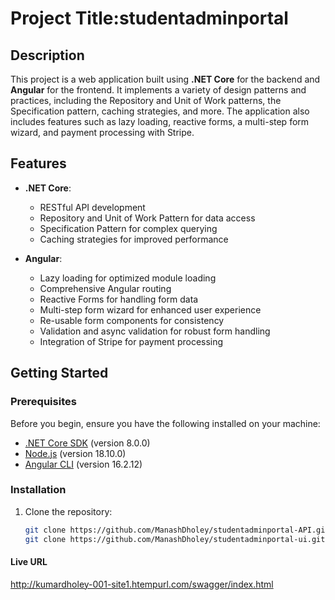 # Project Title:studentadminportal

## Description

This project is a web application built using **.NET Core** for the backend and **Angular** for the frontend. It implements a variety of design patterns and practices, including the Repository and Unit of Work patterns, the Specification pattern, caching strategies, and more. The application also includes features such as lazy loading, reactive forms, a multi-step form wizard, and payment processing with Stripe.

## Features

- **.NET Core**:
  - RESTful API development
  - Repository and Unit of Work Pattern for data access
  - Specification Pattern for complex querying
  - Caching strategies for improved performance

- **Angular**:
  - Lazy loading for optimized module loading
  - Comprehensive Angular routing
  - Reactive Forms for handling form data
  - Multi-step form wizard for enhanced user experience
  - Re-usable form components for consistency
  - Validation and async validation for robust form handling
  - Integration of Stripe for payment processing

## Getting Started

### Prerequisites

Before you begin, ensure you have the following installed on your machine:

- [.NET Core SDK](https://dotnet.microsoft.com/download) (version 8.0.0)
- [Node.js](https://nodejs.org/) (version 18.10.0)
- [Angular CLI](https://angular.io/cli) (version 16.2.12)

### Installation

1. Clone the repository:

   ```bash
   git clone https://github.com/ManashDholey/studentadminportal-API.git
   git clone https://github.com/ManashDholey/studentadminportal-ui.git
   
#### Live URL   
   http://kumardholey-001-site1.htempurl.com/swagger/index.html
   
